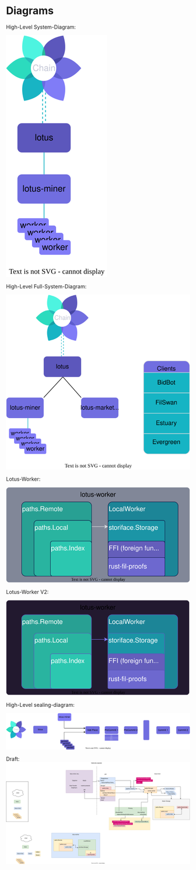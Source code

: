 # Diagrams

High-Level System-Diagram:

![High-Level](/High-Level%20Lotus-system%20diagram.drawio.svg)

High-Level Full-System-Diagram:

![High-Level-Full](/High-Level-Full-Lotus-system.svg)

Lotus-Worker:

![Lotus-Worker](/lotus-worker-interface.svg)

Lotus-Worker V2:

![Lotus-Worker](/lotus-worker-interface-v2.svg)

High-Level sealing-diagram:

![High-Level-SP](/High-Level-SP-Diagram.svg)


Draft:
![Diagram test](/Diagram.drawio.svg)

